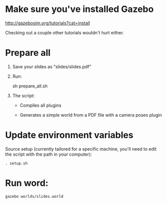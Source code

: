 # Make sure you've installed Gazebo

http://gazebosim.org/tutorials?cat=install

Checking out a couple other tutorials wouldn't hurt either.


# Prepare all

1. Save your slides as "slides/slides.pdf"

1. Run:

    sh prepare_all.sh

1. The script:

    * Compiles all plugins

    * Generates a simple world from a PDF file with a camera poses plugin

# Update environment variables

Source setup (currently tailored for a specific machine, you'll need to edit the script with the path in your computer):

    . setup.sh

# Run word:

    gazebo worlds/slides.world



